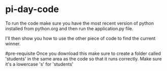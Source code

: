 # pi-day-code

To run the code make sure you have the most recent version of python installed from python.org and then run the application.py file. 

I'll then show you how to use the other piece of code to find the current winner. 

#pre-requisite
Once you download this make sure to create a folder called 'students' in the same area as the code so that it runs correctly. Make sure it's a lowercase 's' for 'students'
